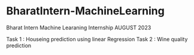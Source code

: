 # BharatIntern-MachineLearning
Bharat Intern Machine Learaning Internship AUGUST 2023

Task 1 : Houseing prediction using linear Regression
Task 2 : Wine quality prediction
